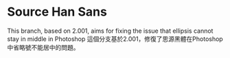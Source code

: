 # Source Han Sans

This branch, based on 2.001, aims for fixing the issue that ellipsis cannot stay in middle in Photoshop
這個分支基於2.001，修復了思源黑體在Photoshop中省略號不能居中的問題。

